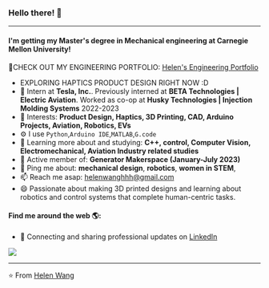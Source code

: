 ### Hello there! 👋
---

#### I'm getting my Master's degree in Mechanical engineering at Carnegie Mellon University! 

🤩CHECK OUT MY ENGINEERING PORTFOLIO: <a href="https://helenwanghh.github.io/">Helen's Engineering Portfolio</a>

- EXPLORING HAPTICS PRODUCT DESIGN RIGHT NOW :D
- 🏢 Intern at **Tesla, Inc.**. Previously interned at **BETA Technologies | Electric Aviation**. Worked as co-op at **Husky Technologies | Injection Molding Systems** 2022-2023
- 💜 Interests: **Product Design, Haptics, 3D Printing, CAD, Arduino Projects, Aviation, Robotics, EVs**
- ⚙️ I use `Python`,`Arduino IDE`,`MATLAB`,`G.code`
- 🌱 Learning more about and studying: **C++, control, Computer Vision, Electromechanical, Aviation Industry related studies**
- 💅 Active member of: **Generator Makerspace (January-July 2023)**
- 💬 Ping me about: **mechanical design**, **robotics**, **women in STEM**, 
- 📫 Reach me asap: helenwanghhh@gmail.com
- 😄 Passionate about making 3D printed designs and learning about robotics and control systems that complete human-centric tasks.

#### Find me around the web 🌎:
- 💼 Connecting and sharing professional updates on <a href="https://www.linkedin.com/in/helenwanghh">LinkedIn</a>



<img align="center" src="https://github.com/anathayna/anathayna/blob/master/assets/pusheencode.gif"/>



---

⭐️ From [Helen Wang](https://github.com/helenwanghh)
